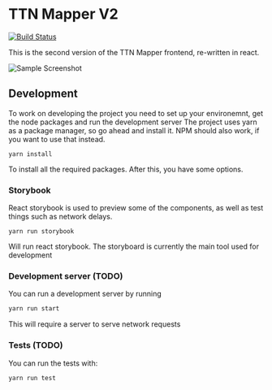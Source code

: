 # TTN Mapper V2

[![Build Status](https://travis-ci.org/ttnmapper/ttnmapper-web-v2.svg?branch=master)](https://travis-ci.org/ttnmapper/ttnmapper-web-v2)

This is the second version of the TTN Mapper frontend, re-written in react.

![Sample Screenshot](https://raw.githubusercontent.com/ttnmapper/ttnmapper-web-v2/develop/.images/sampleScreenshot.png)

## Development

To work on developing the project you need to set up your environemnt, get the node packages and run the development server
The project uses yarn as a package manager, so go ahead and install it. NPM should also work, if you want to use that instead.

```
yarn install
```
To install all the required packages. After this, you have some options. 

### Storybook
React storybook is used to preview some of the components, as well as test things such as network delays.
```
yarn run storybook
```
Will run react storybook. The storyboard is currently the main tool used for development

### Development server (TODO)
You can run a development server by running 

```bash
yarn run start
``` 

This will require a server to serve network requests

### Tests (TODO)
You can run the tests with:
```
yarn run test
```
